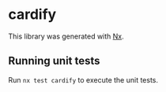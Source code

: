 # cardify

This library was generated with [Nx](https://nx.dev).

## Running unit tests

Run `nx test cardify` to execute the unit tests.
